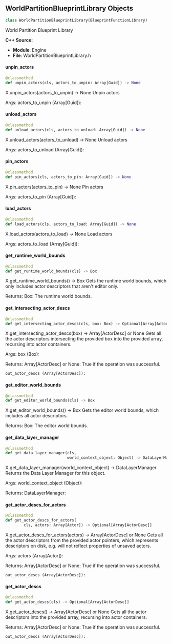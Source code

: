 ## WorldPartitionBlueprintLibrary Objects

```python
class WorldPartitionBlueprintLibrary(BlueprintFunctionLibrary)
```

World Partition Blueprint Library

**C++ Source:**

- **Module**: Engine
- **File**: WorldPartitionBlueprintLibrary.h

<a id="unreal.WorldPartitionBlueprintLibrary.unpin_actors"></a>

#### unpin_actors

```python
@classmethod
def unpin_actors(cls, actors_to_unpin: Array[Guid]) -> None
```

X.unpin_actors(actors_to_unpin) -> None
Unpin actors

Args:
    actors_to_unpin (Array[Guid]):

<a id="unreal.WorldPartitionBlueprintLibrary.unload_actors"></a>

#### unload_actors

```python
@classmethod
def unload_actors(cls, actors_to_unload: Array[Guid]) -> None
```

X.unload_actors(actors_to_unload) -> None
Unload actors

Args:
    actors_to_unload (Array[Guid]):

<a id="unreal.WorldPartitionBlueprintLibrary.pin_actors"></a>

#### pin_actors

```python
@classmethod
def pin_actors(cls, actors_to_pin: Array[Guid]) -> None
```

X.pin_actors(actors_to_pin) -> None
Pin actors

Args:
    actors_to_pin (Array[Guid]):

<a id="unreal.WorldPartitionBlueprintLibrary.load_actors"></a>

#### load_actors

```python
@classmethod
def load_actors(cls, actors_to_load: Array[Guid]) -> None
```

X.load_actors(actors_to_load) -> None
Load actors

Args:
    actors_to_load (Array[Guid]):

<a id="unreal.WorldPartitionBlueprintLibrary.get_runtime_world_bounds"></a>

#### get_runtime_world_bounds

```python
@classmethod
def get_runtime_world_bounds(cls) -> Box
```

X.get_runtime_world_bounds() -> Box
Gets the runtime world bounds, which only includes actor descriptors that aren't editor only.

Returns:
    Box: The runtime world bounds.

<a id="unreal.WorldPartitionBlueprintLibrary.get_intersecting_actor_descs"></a>

#### get_intersecting_actor_descs

```python
@classmethod
def get_intersecting_actor_descs(cls, box: Box) -> Optional[Array[ActorDesc]]
```

X.get_intersecting_actor_descs(box) -> Array[ActorDesc] or None
Gets all the actor descriptors intersecting the provided box into the provided array, recursing into actor containers.

Args:
    box (Box): 

Returns:
    Array[ActorDesc] or None: True if the operation was successful.

    out_actor_descs (Array[ActorDesc]):

<a id="unreal.WorldPartitionBlueprintLibrary.get_editor_world_bounds"></a>

#### get_editor_world_bounds

```python
@classmethod
def get_editor_world_bounds(cls) -> Box
```

X.get_editor_world_bounds() -> Box
Gets the editor world bounds, which includes all actor descriptors.

Returns:
    Box: The editor world bounds.

<a id="unreal.WorldPartitionBlueprintLibrary.get_data_layer_manager"></a>

#### get_data_layer_manager

```python
@classmethod
def get_data_layer_manager(cls,
                           world_context_object: Object) -> DataLayerManager
```

X.get_data_layer_manager(world_context_object) -> DataLayerManager
Returns the Data Layer Manager for this object.

Args:
    world_context_object (Object): 

Returns:
    DataLayerManager:

<a id="unreal.WorldPartitionBlueprintLibrary.get_actor_descs_for_actors"></a>

#### get_actor_descs_for_actors

```python
@classmethod
def get_actor_descs_for_actors(
        cls, actors: Array[Actor]) -> Optional[Array[ActorDesc]]
```

X.get_actor_descs_for_actors(actors) -> Array[ActorDesc] or None
Gets all the actor descriptors from the provided actor pointers, which represents descriptors on disk, e.g. will not
reflect properties of unsaved actors.

Args:
    actors (Array[Actor]): 

Returns:
    Array[ActorDesc] or None: True if the operation was successful.

    out_actor_descs (Array[ActorDesc]):

<a id="unreal.WorldPartitionBlueprintLibrary.get_actor_descs"></a>

#### get_actor_descs

```python
@classmethod
def get_actor_descs(cls) -> Optional[Array[ActorDesc]]
```

X.get_actor_descs() -> Array[ActorDesc] or None
Gets all the actor descriptors into the provided array, recursing into actor containers.

Returns:
    Array[ActorDesc] or None: True if the operation was successful.

    out_actor_descs (Array[ActorDesc]):

<a id="unreal.WorldDataLayers"></a>